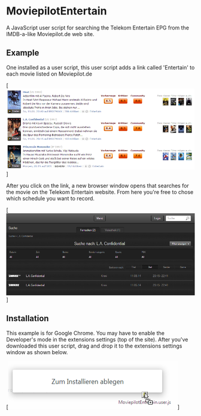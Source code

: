 MoviepilotEntertain
===================

A JavaScript user script for searching the Telekom Entertain EPG from the IMDB-a-like Moviepilot.de web site.

Example
-------

One installed as a user script, this user script adds a link called 'Entertain' to each movie listed on Moviepilot.de

[![moviepilot](https://github.com/snipem/MoviepilotEntertain/blob/master/res/moviepilot.png)]

After you click on the link, a new browser window opens that searches for the movie on the Telekom Entertain website. From here you're free to chose which schedule you want to record.

[![entertain](https://github.com/snipem/MoviepilotEntertain/blob/master/res/entertain.png)]


Installation
------------

This example is for Google Chrome. You may have to enable the Developer's mode in the extensions settings (top of the site). After you've downloaded this user script, drag and drop it to the extensions settings window as shown below.

[![install](https://github.com/snipem/MoviepilotEntertain/blob/master/res/install.png)]

